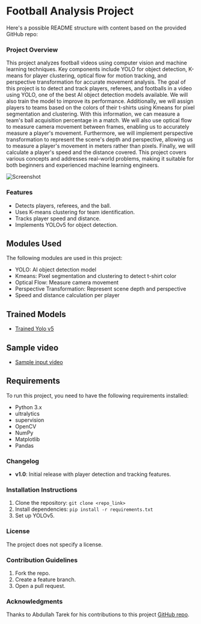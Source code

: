 # Football Analysis Project

Here's a possible README structure with content based on the provided GitHub repo:

### Project Overview  
This project analyzes football videos using computer vision and machine learning techniques. Key components include YOLO for object detection, K-means for player clustering, optical flow for motion tracking, and perspective transformation for accurate movement analysis. The goal of this project is to detect and track players, referees, and footballs in a video using YOLO, one of the best AI object detection models available. We will also train the model to improve its performance. Additionally, we will assign players to teams based on the colors of their t-shirts using Kmeans for pixel segmentation and clustering. With this information, we can measure a team's ball acquisition percentage in a match. We will also use optical flow to measure camera movement between frames, enabling us to accurately measure a player's movement. Furthermore, we will implement perspective transformation to represent the scene's depth and perspective, allowing us to measure a player's movement in meters rather than pixels. Finally, we will calculate a player's speed and the distance covered. This project covers various concepts and addresses real-world problems, making it suitable for both beginners and experienced machine learning engineers.

![Screenshot](output_videos/screenshot.png)

### Features  
- Detects players, referees, and the ball.  
- Uses K-means clustering for team identification.  
- Tracks player speed and distance.  
- Implements YOLOv5 for object detection.

## Modules Used
The following modules are used in this project:
- YOLO: AI object detection model
- Kmeans: Pixel segmentation and clustering to detect t-shirt color
- Optical Flow: Measure camera movement
- Perspective Transformation: Represent scene depth and perspective
- Speed and distance calculation per player

## Trained Models
- [Trained Yolo v5](https://drive.google.com/file/d/1DC2kCygbBWUKheQ_9cFziCsYVSRw6axK/view?usp=sharing)

## Sample video
-  [Sample input video](https://drive.google.com/file/d/1t6agoqggZKx6thamUuPAIdN_1zR9v9S_/view?usp=sharing)

## Requirements
To run this project, you need to have the following requirements installed:
- Python 3.x
- ultralytics
- supervision
- OpenCV
- NumPy
- Matplotlib
- Pandas

### Changelog  
- **v1.0**: Initial release with player detection and tracking features.

### Installation Instructions  
1. Clone the repository: `git clone <repo_link>`  
2. Install dependencies: `pip install -r requirements.txt`  
3. Set up YOLOv5.

### License  
The project does not specify a license.

### Contribution Guidelines  
1. Fork the repo.  
2. Create a feature branch.  
3. Open a pull request.

### Acknowledgments  
Thanks to Abdullah Tarek for his contributions to this project [GitHub repo](https://github.com/abdullahtarek/football_analysis).